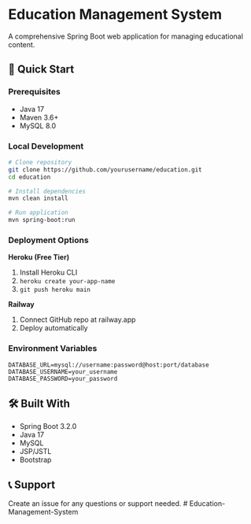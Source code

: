 # Education Management System

A comprehensive Spring Boot web application for managing educational content.

## 🚀 Quick Start

### Prerequisites
- Java 17
- Maven 3.6+
- MySQL 8.0

### Local Development
```bash
# Clone repository
git clone https://github.com/yourusername/education.git
cd education

# Install dependencies
mvn clean install

# Run application
mvn spring-boot:run
```

### Deployment Options

**Heroku (Free Tier)**
1. Install Heroku CLI
2. `heroku create your-app-name`
3. `git push heroku main`

**Railway**
1. Connect GitHub repo at railway.app
2. Deploy automatically

### Environment Variables
```
DATABASE_URL=mysql://username:password@host:port/database
DATABASE_USERNAME=your_username
DATABASE_PASSWORD=your_password
```

## 🛠️ Built With
- Spring Boot 3.2.0
- Java 17
- MySQL
- JSP/JSTL
- Bootstrap

## 📞 Support
Create an issue for any questions or support needed.
#   E d u c a t i o n - M a n a g e m e n t - S y s t e m  
 